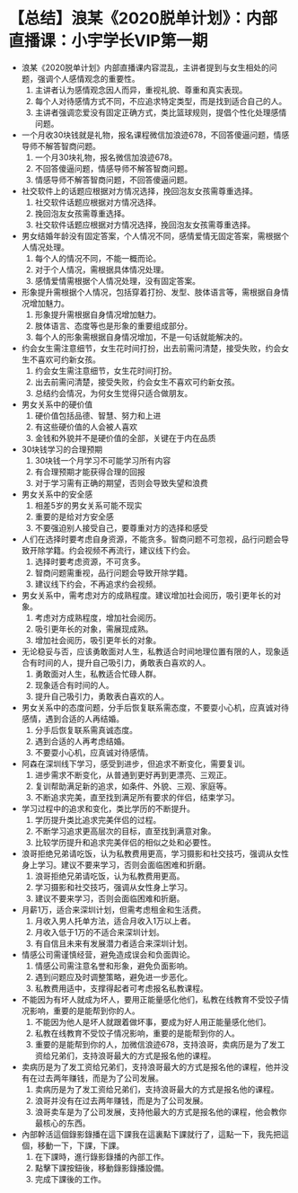 # 【总结】浪某《2020脱单计划》：内部直播课：小宇学长VIP第一期

-   浪某《2020脱单计划》内部直播课内容混乱，主讲者提到与女生相处的问题，强调个人感情观念的重要性。
    1.  主讲者认为感情观念因人而异，重视礼貌、尊重和真实表现。
    2.  每个人对待感情方式不同，不应追求特定类型，而是找到适合自己的人。
    3.  主讲者强调恋爱没有固定正确方式，类比篮球规则，提倡个性化处理感情问题。
-   一个月收30块钱就是礼物，报名课程微信加浪迹678，不回答傻逼问题，情感导师不解答智商问题。
    1.  一个月30块礼物，报名微信加浪迹678。
    2.  不回答傻逼问题，情感导师不解答智商问题。
    3.  情感导师不解答智商问题，不回答傻逼问题。
-   社交软件上的话题应根据对方情况选择，挽回泡友女孩需尊重选择。
    1.  社交软件话题应根据对方情况选择。
    2.  挽回泡友女孩需尊重选择。
    3.  社交软件话题应根据对方情况选择，挽回泡友女孩需尊重选择。
-   男女结婚年龄没有固定答案，个人情况不同，感情爱情无固定答案，需根据个人情况处理。
    1.  每个人的情况不同，不能一概而论。
    2.  对于个人情况，需根据具体情况处理。
    3.  感情爱情需根据个人情况处理，没有固定答案。
-   形象提升需根据个人情况，包括穿着打扮、发型、肢体语言等，需根据自身情况增加魅力。
    1.  形象提升需根据自身情况增加魅力。
    2.  肢体语言、态度等也是形象的重要组成部分。
    3.  每个人的形象需根据自身情况增加，不是一句话就能解决的。
-   约会女生需注意细节，女生花时间打扮，出去前需问清楚，接受失败，约会女生不喜欢可约新女孩。
    1.  约会女生需注意细节，女生花时间打扮。
    2.  出去前需问清楚，接受失败，约会女生不喜欢可约新女孩。
    3.  总结约会情况，为何女生觉得只适合做朋友。
-   男女关系中的硬价值
    1.  硬价值包括品德、智慧、努力和上进
    2.  有这些硬价值的人会被人喜欢
    3.  金钱和外貌并不是硬价值的全部，关键在于内在品质
-   30块钱学习的合理预期
    1.  30块钱一个月学习不可能学习所有内容
    2.  有合理预期才能获得合理的回报
    3.  对于学习需有正确的期望，否则会导致失望和浪费
-   男女关系中的安全感
    1.  相差5岁的男女关系可能不现实
    2.  重要的是给对方安全感
    3.  不要强迫别人接受自己，要尊重对方的选择和感受
-   人们在选择时要考虑自身资源，不能贪多。智商问题不可忽视，品行问题会导致开除学籍。约会视频不再流行，建议线下约会。
    1.  选择时要考虑资源，不可贪多。
    2.  智商问题需重视，品行问题会导致开除学籍。
    3.  建议线下约会，不再追求约会视频。
-   男女关系中，需考虑对方的成熟程度。建议增加社会阅历，吸引更年长的对象。
    1.  考虑对方成熟程度，增加社会阅历。
    2.  吸引更年长的对象，需展现成熟。
    3.  增加社会阅历，吸引更年长的对象。
-   无论稳妥与否，应该勇敢面对人生，私教适合时间地理位置有限的人，现象适合有时间的人，提升自己吸引力，勇敢表白喜欢的人。
    1.  勇敢面对人生，私教适合忙碌人群。
    2.  现象适合有时间的人。
    3.  提升自己吸引力，勇敢表白喜欢的人。
-   男女关系中的态度问题，分手后恢复联系需态度，不要耍小心机，应真诚对待感情，遇到合适的人再结婚。
    1.  分手后恢复联系需真诚态度。
    2.  遇到合适的人再考虑结婚。
    3.  不要耍小心机，应真诚对待感情。
-   阿森在深圳线下学习，感受到进步，但追求不断变化，需要复训。
    1.  进步需求不断变化，从普通到更好再到更漂亮、三观正。
    2.  复训帮助满足新的追求，如条件、外貌、三观、家庭等。
    3.  不断追求完美，直至找到满足所有要求的伴侣，结束学习。
-   学习过程中的追求和变化，类比学历的不断提升。
    1.  学历提升类比追求完美伴侣的过程。
    2.  不断学习追求更高层次的目标，直至找到满意对象。
    3.  比较学历提升和追求完美伴侣的相似之处和必要性。
-   浪哥拒绝兄弟请吃饭，认为私教费用更高，学习摄影和社交技巧，强调从女性身上学习。建议不要来学习，否则会面临困难和折磨。
    1.  浪哥拒绝兄弟请吃饭，认为私教费用更高。
    2.  学习摄影和社交技巧，强调从女性身上学习。
    3.  建议不要来学习，否则会面临困难和折磨。
-   月薪1万，适合来深圳计划，但需考虑租金和生活费。
    1.  月收入男人托单方法，适合月收入1万以上者。
    2.  月收入低于1万的不适合来深圳计划。
    3.  有自信且未来有发展潜力者适合来深圳计划。
-   情感公司需谨慎经营，避免造成误会和负面舆论。
    1.  情感公司需注意名誉和形象，避免负面影响。
    2.  遇到问题应及时调整策略，避免进一步恶化。
    3.  私教费用适中，支撑得起者可考虑报名私教课程。
-   不能因为有坏人就成为坏人，要用正能量感化他们，私教在线教育不受饺子情况影响，重要的是能帮到你的人。
    1.  不能因为他人是坏人就跟着做坏事，要成为好人用正能量感化他们。
    2.  私教在线教育不受饺子情况影响，重要的是能帮到你的人。
    3.  重要的是能帮到你的人，加微信浪迹678，支持浪哥，卖病历是为了发工资给兄弟们，支持浪哥最大的方式是报名他的课程。
-   卖病历是为了发工资给兄弟们，支持浪哥最大的方式是报名他的课程，他并没有在过去两年赚钱，而是为了公司发展。
    1.  卖病历是为了发工资给兄弟们，支持浪哥最大的方式是报名他的课程。
    2.  浪哥并没有在过去两年赚钱，而是为了公司发展。
    3.  浪哥卖车是为了公司发展，支持他最大的方式是报名他的课程，他会教你最核心的东西。
-   內部幹活這個錄影錄播在這下課我在這裏點下課就行了，這點一下，我先把這個，移動一下，下課，下課。
    1.  在下課時，進行錄影錄播的內部工作。
    2.  點擊下課按鈕後，移動錄影錄播設備。
    3.  完成下課後的工作。